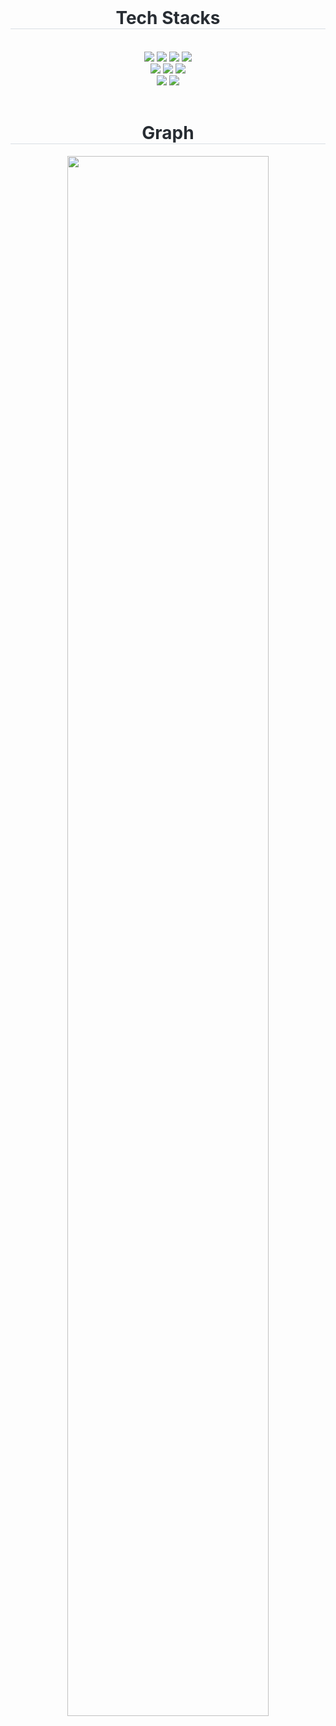 <div align= "center">
    </div>
    <br>
    <div align= "center">
    <h1 style="border-bottom: 1px solid #d8dee4; color: #282d33;"> Tech Stacks </h1> <br> 
    <div style="margin: 0 auto; text-align: center;" align= "center">
  <img src="https://img.shields.io/badge/html5-E34F26?style=for-the-badge&logo=html5&logoColor=white"> 
  <img src="https://img.shields.io/badge/css-1572B6?style=for-the-badge&logo=css3&logoColor=white"> 
  <img src="https://img.shields.io/badge/javascript-F7DF1E?style=for-the-badge&logo=javascript&logoColor=black">
  <img src="https://img.shields.io/badge/vue.js-4FC08D?style=for-the-badge&logo=vue.js&logoColor=white">
         <br>
         <img src="https://img.shields.io/badge/java-007396?style=for-the-badge&logo=java&logoColor=white"> 
 <img src="https://img.shields.io/badge/springboot-6DB33F?style=for-the-badge&logo=springboot&logoColor=white">
          <img src="https://img.shields.io/badge/mysql-4479A1?style=for-the-badge&logo=mysql&logoColor=white"> 
         <br>
  <img src="https://img.shields.io/badge/github-181717?style=for-the-badge&logo=github&logoColor=white">
  <img src="https://img.shields.io/badge/git-F05032?style=for-the-badge&logo=git&logoColor=white">
  <br>
</div>
          </div>
    </div>
          <br> 
    <div align= "center">  </div> 
    </div>
    <div align= "center"> 
    <h1 style="border-bottom: 1px solid #d8dee4; color: #282d33;"> Graph </h1> <div align= "center">
    <img src="https://github-readme-activity-graph.vercel.app/graph?username=gminnimk&theme=react-dark&bg_color=20232a&hide_border=true&line=58A6FF&color=58A6FF" width=80%/>
</a>
</div> 
    </div>
    
   <br>
 <div align= "center"> 
</div>



